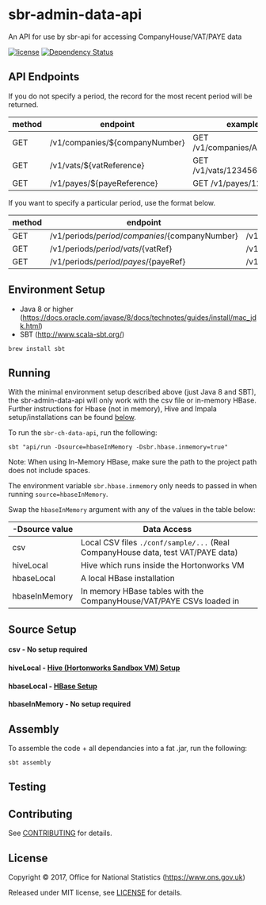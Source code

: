 # sbr-admin-data-api
An API for use by sbr-api for accessing CompanyHouse/VAT/PAYE data

[![license](https://img.shields.io/github/license/mashape/apistatus.svg)]() [![Dependency Status](https://www.versioneye.com/user/projects/596f195e6725bd0027f25e93/badge.svg?style=flat-square)](https://www.versioneye.com/user/projects/596f195e6725bd0027f25e93)

## API Endpoints

If you do not specify a period, the record for the most recent period will be returned.

| method | endpoint                       | example                    |
|--------|--------------------------------|----------------------------|
| GET    | /v1/companies/${companyNumber} | GET /v1/companies/AB123456 |
| GET    | /v1/vats/${vatReference}       | GET /v1/vats/123456789012  |
| GET    | /v1/payes/${payeReference}     | GET /v1/payes/12345678     |

If you want to specify a particular period, use the format below.

| method | endpoint                                         | example                               |
|--------|--------------------------------------------------|---------------------------------------|
| GET    | /v1/periods/${period}/companies/${companyNumber} | /v1/periods/201706/companies/AB123456 |
| GET    | /v1/periods/${period}/vats/${vatRef}             | /v1/periods/201706/vats/123456789012  |
| GET    | /v1/periods/${period}/payes/${payeRef}           | /v1/periods/201706/payes/12345        |

## Environment Setup

* Java 8 or higher (https://docs.oracle.com/javase/8/docs/technotes/guides/install/mac_jdk.html)
* SBT (http://www.scala-sbt.org/)

```shell
brew install sbt
```

## Running

With the minimal environment setup described above (just Java 8 and SBT), the sbr-admin-data-api will only work with the csv file or in-memory HBase. Further instructions for Hbase (not in memory), Hive and Impala setup/installations can be found [below](#source-setup).

To run the `sbr-ch-data-api`, run the following:

``` shell
sbt "api/run -Dsource=hbaseInMemory -Dsbr.hbase.inmemory=true"
```

Note: When using In-Memory HBase, make sure the path to the project path does not include spaces.

The environment variable `sbr.hbase.inmemory` only needs to passed in when running `source=hbaseInMemory`.

Swap the `hbaseInMemory` argument with any of the values in the table below:

| -Dsource value | Data Access                                                                                     |
|----------------|-------------------------------------------------------------------------------------------------|
| csv            | Local CSV files `./conf/sample/...` (Real CompanyHouse data, test VAT/PAYE data)                |
| hiveLocal      | Hive which runs inside the Hortonworks VM                                                       |
| hbaseLocal     | A local HBase installation                                                                      |
| hbaseInMemory  | In memory HBase tables with the CompanyHouse/VAT/PAYE CSVs loaded in                            |

## Source Setup

#### csv - No setup required

#### hiveLocal - [Hive (Hortonworks Sandbox VM) Setup](HIVE.md)

#### hbaseLocal - [HBase Setup](HBASE.md)

#### hbaseInMemory - No setup required

## Assembly

To assemble the code + all dependancies into a fat .jar, run the following:

```shell
sbt assembly
```

## Testing

## Contributing

See [CONTRIBUTING](CONTRIBUTING.md) for details.

## License

Copyright ©‎ 2017, Office for National Statistics (https://www.ons.gov.uk)

Released under MIT license, see [LICENSE](LICENSE) for details.
